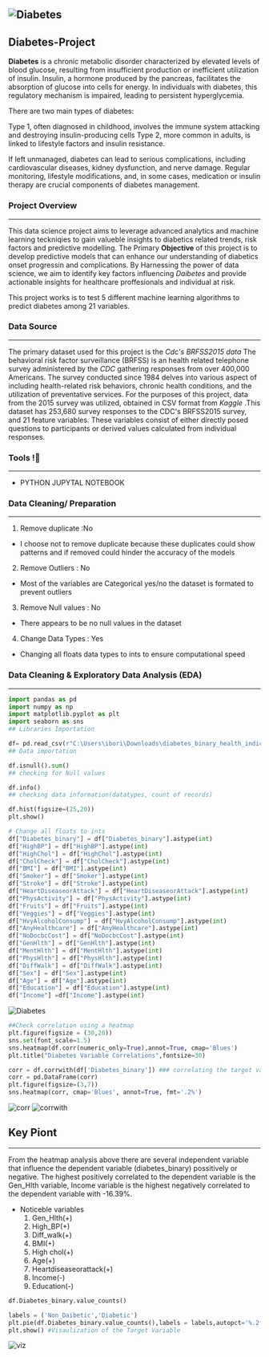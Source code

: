 ![Diabetes](https://github.com/VIvidDanalyst/Diabetes-Project/assets/139154608/3da915c6-ac71-4e97-b47d-52dc77147af4)
---


## Diabetes-Project
**Diabetes** is a chronic metabolic disorder characterized by elevated levels of blood glucose, resulting from insufficient production or inefficient utilization of insulin. Insulin, a hormone produced by the pancreas, facilitates the absorption of glucose into cells for energy. In individuals with diabetes, this regulatory mechanism is impaired, leading to persistent hyperglycemia.

There are two main types of diabetes:

Type 1, often diagnosed in childhood, involves the immune system attacking and destroying insulin-producing cells
Type 2, more common in adults, is linked to lifestyle factors and insulin resistance.

If left unmanaged, diabetes can lead to serious complications, including cardiovascular diseases, kidney dysfunction, and nerve damage. Regular monitoring, lifestyle modifications, and, in some cases, medication or insulin therapy are crucial components of diabetes management.

### Project Overview
---
This data science project aims to leverage advanced analytics and machine learning teckniqies to gain valueble insights to diabetics related trends, risk factors and predictive modelling.
 The Primary **Objective** of this project is to develop predictive models that can enhance our understanding of diabetics onset progressin and complications. By Harnessing the power of data science, we aim to identify key factors influencing *Daibetes* and provide actionable insights for healthcare proffesionals and individual at risk.  

 This project works is to test 5 different machine learning algorithms to predict diabetes among 21 variables.

 ### Data Source 
 ---
 The primary dataset used for this project is the *Cdc's BRFSS2015 data* The behavioral risk factor surveillance (BRFSS) is an health related telephone survey administered by the *CDC* gathering responses from over 400,000 Americans. The survey conducted since 1984 delves into various aspect of including health-related risk behaviors, chronic health conditions, and the utilization of preventative services.  For the purposes of this project, data from the 2015 survey was utilized, obtained in CSV format from *Kaggle*  .This dataset has 253,680 survey responses to the CDC's BRFSS2015 survey, and  21 feature variables. These variables consist of either directly posed questions to participants or derived values calculated from individual responses.  

 ### Tools !🧰
 ---
 - PYTHON JUPYTAL NOTEBOOK

 ### Data Cleaning/ Preparation
 ---
1.  Remove duplicate :No
   - I choose not to remove duplicate because these duplicates could show patterns and if removed could hinder the accuracy of the models
2.  Remove Outliers : No
   - Most of the variables are Categorical yes/no the dataset is formated to prevent outliers
3.   Remove Null values : No
   - There appears to be no null values in the dataset 
4.   Change Data Types : Yes
   - Changing all floats data types to ints to ensure computational speed


 ### Data Cleaning & Exploratory Data Analysis (EDA)
 ---
```python
import pandas as pd
import numpy as np
import matplotlib.pyplot as plt 
import seaborn as sns
## Libraries Importation

df= pd.read_csv(r"C:\Users\ibori\Downloads\diabetes_binary_health_indicators_BRFSS2015.csv")
## Data importation

df.isnull().sum()
## checking for Null values

df.info()
## checking data information(datatypes, count of records) 

df.hist(figsize=(25,20))
plt.show()

# Change all floats to ints
df["Diabetes_binary"] = df["Diabetes_binary"].astype(int)
df["HighBP"] = df["HighBP"].astype(int)
df["HighChol"] = df["HighChol"].astype(int)
df["CholCheck"] = df["CholCheck"].astype(int)
df["BMI"] = df["BMI"].astype(int)
df["Smoker"] = df["Smoker"].astype(int)
df["Stroke"] = df["Stroke"].astype(int)
df["HeartDiseaseorAttack"] = df["HeartDiseaseorAttack"].astype(int)
df["PhysActivity"] = df["PhysActivity"].astype(int)
df["Fruits"] = df["Fruits"].astype(int) 
df["Veggies"] = df["Veggies"].astype(int)
df["HvyAlcoholConsump"] = df["HvyAlcoholConsump"].astype(int)
df["AnyHealthcare"] = df["AnyHealthcare"].astype(int)
df["NoDocbcCost"] = df["NoDocbcCost"].astype(int)
df["GenHlth"] = df["GenHlth"].astype(int)
df["MentHlth"] = df["MentHlth"].astype(int)
df["PhysHlth"] = df["PhysHlth"].astype(int)
df["DiffWalk"] = df["DiffWalk"].astype(int)
df["Sex"] = df["Sex"].astype(int)
df["Age"] = df["Age"].astype(int)
df["Education"] = df["Education"].astype(int)
df["Income"] =df["Income"].astype(int)
```

![Diabetes](https://github.com/VIvidDanalyst/Diabetes-Project/assets/139154608/b1da2641-3794-4b6a-8017-3f88d5ad308e)

```python
##Check correlation using a heatmap
plt.figure(figsize = (30,20))
sns.set(font_scale=1.5)
sns.heatmap(df.corr(numeric_only=True),annot=True, cmap='Blues')
plt.title("Diabetes Variable Correlations",fontsize=30)

corr = df.corrwith(df['Diabetes_binary']) ### correlating the target varible with the independent variables 
corr = pd.DataFrame(corr)
plt.figure(figsize=(3,7))
sns.heatmap(corr, cmap='Blues', annot=True, fmt='.2%')
```
![corr](https://github.com/VIvidDanalyst/Diabetes-Project/assets/139154608/82659a5f-9dd8-47e9-9901-c810e3c19977)
![corrwith](https://github.com/VIvidDanalyst/Diabetes-Project/assets/139154608/4ccd5df8-ab44-46a6-a023-b40a5475a2e3)

## Key Piont 
---
From the heatmap analysis above there are several independent variable that influence the dependent variable (diabetes_binary) possitively or negative. The highest positively correlated to the dependent variable is the Gen_Hlth variable, Income variable is the highest negatively correlated to the dependent variable with -16.39%.
- Noticeble variables 
   1. Gen_Hlth(+)
   2. High_BP(+)
   3. Diff_walk(+)
   4. BMI(+)
   5. High chol(+)
   6. Age(+)
   7. Heartdiseaseorattack(+)
   8. Income(-)
   9. Education(-)

```Python
df.Diabetes_binary.value_counts()

labels = ('Non_Daibetic','Diabetic')
plt.pie(df.Diabetes_binary.value_counts(),labels = labels,autopct='%.2f'  )
plt.show() #Visaulization of the Target Variable 
```
![viz](https://github.com/VIvidDanalyst/Diabetes-Project/assets/139154608/65320c69-dd04-4841-9648-d8854a792515)








   
   
